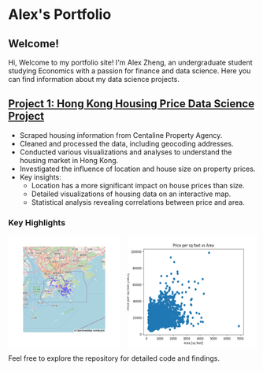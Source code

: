 # Alex's Portfolio

## Welcome!

Hi, Welcome to my portfolio site! I'm Alex Zheng, an undergraduate student studying Economics with a passion for finance and data science. Here you can find information about my data science projects.

## [Project 1: Hong Kong Housing Price Data Science Project](https://github.com/alexzheng123/Hong-Kong-Housing-Price)
- Scraped housing information from Centaline Property Agency.
- Cleaned and processed the data, including geocoding addresses.
- Conducted various visualizations and analyses to understand the housing market in Hong Kong.
- Investigated the influence of location and house size on property prices.
- Key insights:
  - Location has a more significant impact on house prices than size.
  - Detailed visualizations of housing data on an interactive map.
  - Statistical analysis revealing correlations between price and area.

### Key Highlights

<div style="display: flex; justify-content: space-between;">
    <img src="images/project1/map_figure.png" alt="Geographical Distribution of Housing Prices" style="width: 45%;"/>
    <img src="images/project1/price_per_sq_foot_vs_area_scatter.png" alt="Price per Square Foot vs Area" style="width: 52%;"/>
</div>


Feel free to explore the repository for detailed code and findings.